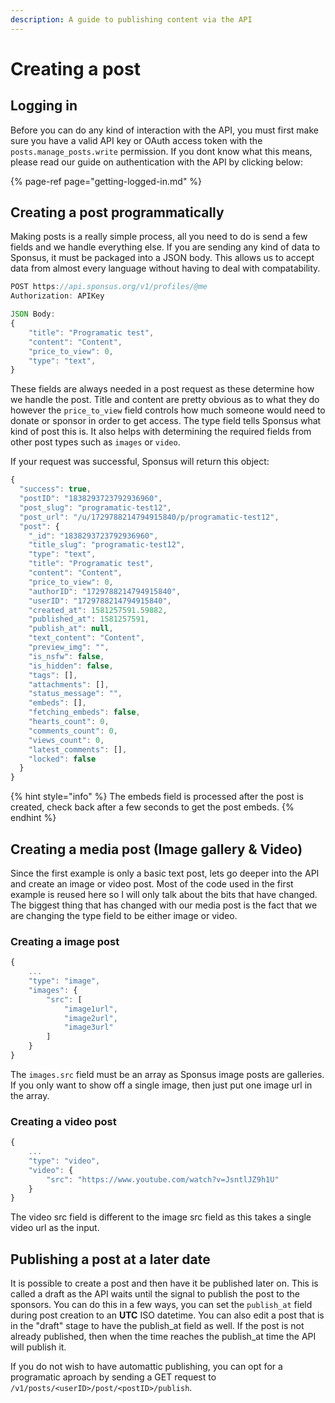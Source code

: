 ```yaml
---
description: A guide to publishing content via the API
---
```


# Creating a post

## Logging in

Before you can do any kind of interaction with the API, you must first make sure you have a valid API key or OAuth access token with the `posts.manage_posts.write` permission. If you dont know what this means, please read our guide on authentication with the API by clicking below:

{% page-ref page="getting-logged-in.md" %}

## Creating a post programmatically

Making posts is a really simple process, all you need to do is send a few fields and we handle everything else. If you are sending any kind of data to Sponsus, it must be packaged into a JSON body. This allows us to accept data from almost every language without having to deal with compatability.

```javascript
POST https://api.sponsus.org/v1/profiles/@me
Authorization: APIKey

JSON Body:
{
    "title": "Programatic test",
    "content": "Content",
    "price_to_view": 0,
    "type": "text",
}
```

These fields are always needed in a post request as these determine how we handle the post. Title and content are pretty obvious as to what they do however the `price_to_view` field controls how much someone would need to donate or sponsor in order to get access. The type field tells Sponsus what kind of post this is. It also helps with determining the required fields from other post types such as `images` or `video`.

If your request was successful, Sponsus will return this object:

```javascript
{
  "success": true,
  "postID": "1838293723792936960",
  "post_slug": "programatic-test12",
  "post_url": "/u/1729788214794915840/p/programatic-test12",
  "post": {
    "_id": "1838293723792936960",
    "title_slug": "programatic-test12",
    "type": "text",
    "title": "Programatic test",
    "content": "Content",
    "price_to_view": 0,
    "authorID": "1729788214794915840",
    "userID": "1729788214794915840",
    "created_at": 1581257591.59882,
    "published_at": 1581257591,
    "publish_at": null,
    "text_content": "Content",
    "preview_img": "",
    "is_nsfw": false,
    "is_hidden": false,
    "tags": [],
    "attachments": [],
    "status_message": "",
    "embeds": [],
    "fetching_embeds": false,
    "hearts_count": 0,
    "comments_count": 0,
    "views_count": 0,
    "latest_comments": [],
    "locked": false
  }
}
```

{% hint style="info" %}
The embeds field is processed after the post is created, check back after a few seconds to get the post embeds.
{% endhint %}

## Creating a media post \(Image gallery & Video\)

Since the first example is only a basic text post, lets go deeper into the API and create an image or video post. Most of the code used in the first example is reused here so I will only talk about the bits that have changed. The biggest thing that has changed with our media post is the fact that we are changing the type field to be either image or video.

### Creating a image post

```javascript
{
    ...
    "type": "image",
    "images": {
        "src": [
            "image1url",
            "image2url",
            "image3url"
        ]
    }
}
```

The `images.src` field must be an array as Sponsus image posts are galleries. If you only want to show off a single image, then just put one image url in the array.

### Creating a video post

```javascript
{
    ...
    "type": "video",
    "video": {
        "src": "https://www.youtube.com/watch?v=JsntlJZ9h1U"
    }
}
```

The video src field is different to the image src field as this takes a single video url as the input.

## Publishing a post at a later date

It is possible to create a post and then have it be published later on. This is called a draft as the API waits until the signal to publish the post to the sponsors. You can do this in a few ways, you can set the `publish_at` field during post creation to an **UTC** ISO datetime. You can also edit a post that is in the "draft" stage to have the publish\_at field as well. If the post is not already published, then when the time reaches the publish\_at time the API will publish it.

If you do not wish to have automattic publishing, you can opt for a programatic aproach by sending a GET request to `/v1/posts/<userID>/post/<postID>/publish`.

